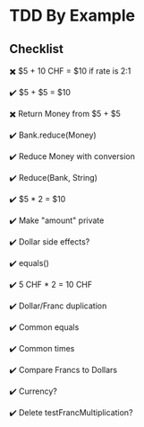 # TDD By Example

## Checklist

✖️ $5 + 10 CHF = $10 if rate is 2:1

✔️ $5 + $5 = $10

✖️ Return Money from $5 + $5

✔️ Bank.reduce(Money)

✔️ Reduce Money with conversion

✔️ Reduce(Bank, String)

✔️ $5 \* 2 = $10

✔️ Make "amount" private

✔️ Dollar side effects?

✔️ equals()

✔️ 5 CHF \* 2 = 10 CHF

✔️ Dollar/Franc duplication

✔️ Common equals

✔️ Common times

✔️ Compare Francs to Dollars

✔️ Currency?

✔️ Delete testFrancMultiplication?
